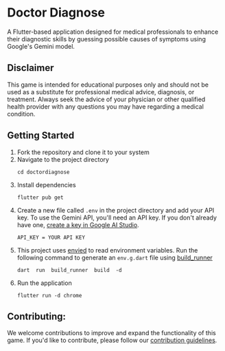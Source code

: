 # Doctor Diagnose
A Flutter-based application designed for medical professionals to enhance their diagnostic skills by guessing possible causes of symptoms using Google's Gemini model.

## Disclaimer

This game is intended for educational purposes only and should not be used as a substitute for professional medical advice, diagnosis, or treatment. Always seek the advice of your physician or other qualified health provider with any questions you may have regarding a medical condition.

## Getting Started
1. Fork the repository and clone it to your system
2. Navigate to the project directory
	```
	cd doctordiagnose
	```
3. Install dependencies
	```
	flutter pub get
	```
4. Create a new file called `.env` in the project directory and add your API key. To use the Gemini API, you'll need an API key. If you don't already have one, [create a key in Google AI Studio](https://aistudio.google.com/app/apikey).
	```
	API_KEY = YOUR API KEY
	```
5. This project uses [envied](https://pub.dev/packages/envied) to read environment variables. Run the following command to generate an `env.g.dart` file using [build_runner](https://pub.dev/packages/build_runner)
	```
	dart  run  build_runner  build  -d
	```
6. Run the application
	```
	flutter run -d chrome
	```
## Contributing:

We welcome contributions to improve and expand the functionality of this game. If you'd like to contribute, please follow our [contribution guidelines](./CONTRIBUTING.md).

